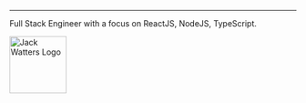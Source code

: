 
---

<div style={{display: "flex", justifyContent: "space-between"}}>
  <p>Full Stack Engineer with a focus on ReactJS, NodeJS, TypeScript.
</p>
<a href="https://www.jackwatters.dev/"><img src="https://res.cloudinary.com/drheg5d7j/image/upload/v1703751903/chilly_Icon_aqnqzg.png" alt="Jack Watters Logo" width="100"></a>
</div>
